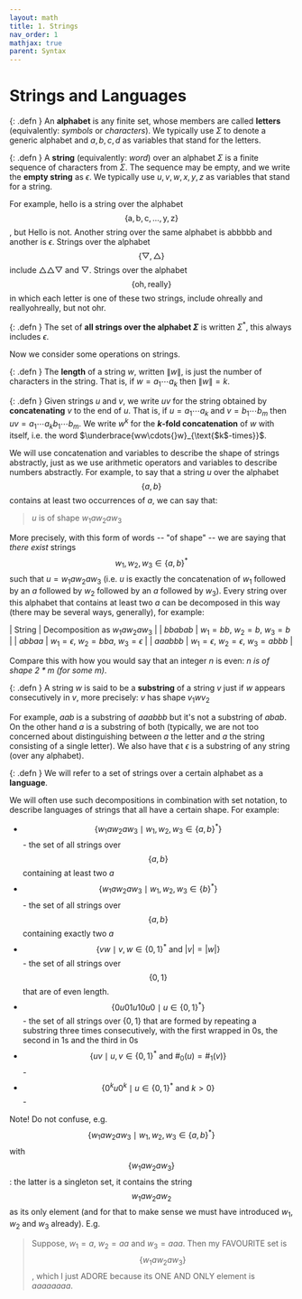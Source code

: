 ```yaml
---
layout: math
title: 1. Strings
nav_order: 1
mathjax: true
parent: Syntax
---
```


# Strings and Languages

{: .defn }
An __alphabet__ is any finite set, whose members are called __letters__ (equivalently: *symbols* or *characters*).  We typically use $\Sigma$ to denote a generic alphabet and $a,b,c,d$ as variables that stand for the letters.

{: .defn }
A __string__ (equivalently: *word*) over an alphabet $\Sigma$ is a finite sequence of characters from $\Sigma$.  The sequence may be empty, and we write the __empty string__ as $\epsilon$.  We typically use $u,v,w,x,y,z$ as variables that stand for a string.

For example, $\mathsf{hello}$ is a string over the alphabet $$\{\mathsf{a},\mathsf{b},\mathsf{c},\ldots,\mathsf{y},\mathsf{z}\}$$, but $\mathsf{Hello}$ is not.  Another string over the same alphabet is $\mathsf{abbbbb}$ and another is $\epsilon$.  Strings over the alphabet $$\{▽,△\}$$ include $\mathord{\bigtriangleup}\mathord{\bigtriangleup}\mathord{▽}$ and $\bigtriangledown$.  Strings over the alphabet $$\{\mathsf{oh},\mathsf{really}\}$$ in which each letter is one of these two strings, include $\mathsf{oh}\mathsf{really}$ and $\mathsf{really}\mathsf{oh}\mathsf{really}$, but not $\mathsf{ohr}$.

{: .defn }
The set of __all strings over the alphabet $\Sigma$__ is written $\Sigma^*$, this always includes $\epsilon$.  

Now we consider some operations on strings.

{: .defn }
The __length__ of a string $w$, written $\|w\|$, is just the number of characters in the string.  That is, if $w = a_1\cdots{}a_k$ then $\|w\| = k$.

{: .defn }
Given strings $u$ and $v$, we write $uv$ for the string obtained by __concatenating__ $v$ to the end of $u$.  That is, if $u = a_1\cdots{}a_k$ and $v = b_1 \cdots{} b_m$ then $uv = a_1\cdots{}a_k b_1 \cdots{} b_m$.  We write $w^k$ for the __$k$-fold concatenation__ of $w$ with itself, i.e. the word $\underbrace{ww\cdots{}w}_{\text{$k$-times}}$.

We will use concatenation and variables to describe the shape of strings abstractly, just as we use arithmetic operators and variables to describe numbers abstractly.  For example, to say that a string $u$ over the alphabet $$\{a,b\}$$ contains at least two occurrences of $a$, we can say that:

> $u$ is of shape $w_1aw_2aw_3$  

More precisely, with this form of words -- "of shape" -- we are saying that _there exist_ strings $$w_1,w_2,w_3 \in \{a,b\}^*$$ such that $u = w_1 a w_2 a w_3$ (i.e. $u$ is exactly the concatenation of $w_1$ followed by an $a$ followed by $w_2$ followed by an $a$ followed by $w_3$).  Every string over this alphabet that contains at least two $a$ can be decomposed in this way (there may be several ways, generally), for example:

| String | Decomposition as $w_1aw_2aw_3$ |
| $bbabab$ | $w_1 = bb$, $w_2 = b$, $w_3 = b$ |
| $abbaa$  | $w_1 = \epsilon$, $w_2 = bba$, $w_3 = \epsilon$ |
| $aaabbb$  | $w_1 = \epsilon$, $w_2 = \epsilon$, $w_3 = abbb$ |

Compare this with how you would say that an integer $n$ is even: _$n$ is of shape $2*m$ (for some $m$)_.

{: .defn }
A string $w$ is said to be a __substring__ of a string $v$ just if $w$ appears consecutively in $v$, more precisely: $v$ has shape $v_1wv_2$

For example, $aab$ is a substring of $aaabbb$ but it's not a substring of $abab$.  On the other hand $a$ is a substring of both (typically, we are not too concerned about distinguishing between $a$ the letter and $a$ the string consisting of a single letter).  We also have that $\epsilon$ is a substring of any string (over any alphabet).

{: .defn }
We will refer to a set of strings over a certain alphabet as a __language__.

We will often use such decompositions in combination with set notation, to describe languages of strings that all have a certain shape.  For example:
  * $$\{w_1 a w_2 a w_3 \mid w_1, w_2, w_3 \in \{a,b\}^* \}$$ - the set of all strings over $$\{a,b\}$$ containing at least two $a$
  * $$\{w_1 a w_2 a w_3 \mid w_1, w_2, w_3 \in \{b\}^* \}$$ - the set of all strings over $$\{a,b\}$$ containing exactly two $a$
  * $$\{vw \mid v,w \in \{0,1\}^* \ \text{and}\ \lvert v \rvert = \lvert w \rvert \}$$ - the set of all strings over $$\{0,1\}$$ that are of even length.
  * $$\{ 0u01u10u0 \mid u \in \{0,1\}^* \}$$ - the set of all strings over $\{0,1\}$ that are formed by repeating a substring three times consecutively, with the first wrapped in 0s, the second in 1s and the third in 0s
  * $$\{ uv \mid u,v \in \{0,1\}^* \ \text{and}\  \#_0(u) = \#_1(v) \}$$ -
  * $$\{ 0^ku0^k \mid u \in \{0,1\}^* \ \text{and}\ k > 0 \}$$ -

Note! Do not confuse, e.g. $$\{w_1 a w_2 a w_3 \mid w_1, w_2, w_3 \in \{a,b\}^* \}$$ with $$\{w_1 a w_2 a w_3\}$$: the latter is a singleton set, it contains the string $$w_1 a w_2 a w_2$$ as its only element (and for that to make sense we must have introduced $w_1$, $w_2$ and $w_3$ already).  E.g.

> Suppose, $w_1 = a$, $w_2 =aa$ and $w_3 = aaa$.  Then my FAVOURITE set is $$\{w_1aw_2aw_3\}$$, which I just ADORE because its ONE AND ONLY element is $aaaaaaaa$.
